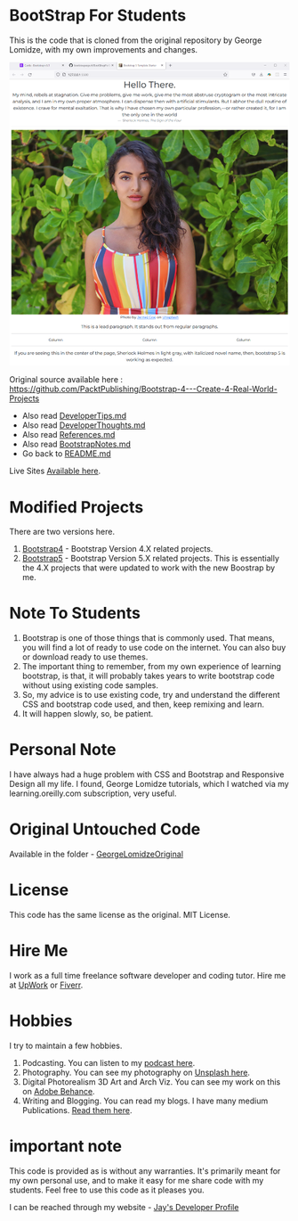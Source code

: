 # BootStrap For Students

This is the code that is cloned from the original repository by George Lomidze, with my own improvements and changes. 

![image info](bootstrapsite1.png)

Original source available here : https://github.com/PacktPublishing/Bootstrap-4---Create-4-Real-World-Projects

* Also read [DeveloperTips.md](DeveloperTips.md)
* Also read [DeveloperThoughts.md](DeveloperThoughts.md)
* Also read [References.md](References.md)
* Also read [BootstrapNotes.md](BootstrapNotes.md)
* Go back to [README.md](README.md)

Live Sites [Available here](Deployments.md).

# Modified Projects

There are two versions here.

1. [Bootstrap4](Bootstrap4) - Bootstrap Version 4.X related projects.
1. [Bootstrap5](Bootstrap5) - Bootstrap Version 5.X related projects. This is essentially the 4.X projects that were updated to work with the new Boostrap by me.

# Note To Students

1. Bootstrap is one of those things that is commonly used. That means, you will find a lot of ready to use code on the internet. You can also buy or download ready to use themes.
1. The important thing to remember, from my own experience of learning bootstrap, is that, it will probably takes years to write bootstrap code without using existing code samples. 
1. So, my advice is to use existing code, try and understand the different CSS and bootstrap code used, and then, keep remixing and learn. 
1. It will happen slowly, so, be patient.

# Personal Note

I have always had a huge problem with CSS and Bootstrap and Responsive Design all my life. I found, George Lomidze tutorials, which I watched via my learning.oreilly.com subscription, very useful. 

# Original Untouched Code

Available in the folder - [GeorgeLomidzeOriginal](GeorgeLomidzeOriginal)

# License

This code has the same license as the original. MIT License. 

# Hire Me

I work as a full time freelance software developer and coding tutor. Hire me at [UpWork](https://www.upwork.com/fl/vijayasimhabr) or [Fiverr](https://www.fiverr.com/jay_codeguy). 

# Hobbies

I try to maintain a few hobbies.

1. Podcasting. You can listen to my [podcast here](https://stories.thechalakas.com/listen-to-podcast/).
1. Photography. You can see my photography on [Unsplash here](https://unsplash.com/@jay_neeruhaaku).
1. Digital Photorealism 3D Art and Arch Viz. You can see my work on this on [Adobe Behance](https://www.behance.net/vijayasimhabr).
1. Writing and Blogging. You can read my blogs. I have many medium Publications. [Read them here](https://medium.com/@vijayasimhabr).

# important note 

This code is provided as is without any warranties. It's primarily meant for my own personal use, and to make it easy for me share code with my students. Feel free to use this code as it pleases you.

I can be reached through my website - [Jay's Developer Profile](https://jay-study-nildana.github.io/developerprofile)
